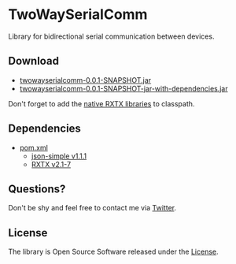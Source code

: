 # TwoWaySerialComm

Library for bidirectional serial communication between devices.


## Download

- [twowayserialcomm-0.0.1-SNAPSHOT.jar](https://github.com/voidplus/two-way-serial-comm/raw/master/workspace/de.voidplus.twowayserialcomm/target/twowayserialcomm-0.0.1-SNAPSHOT.jar)
- [twowayserialcomm-0.0.1-SNAPSHOT-jar-with-dependencies.jar](https://github.com/voidplus/two-way-serial-comm/raw/master/workspace/de.voidplus.twowayserialcomm/target/twowayserialcomm-0.0.1-SNAPSHOT-jar-with-dependencies.jar)

Don't forget to add the [native RXTX libraries](https://github.com/voidplus/two-way-serial-comm/tree/master/workspace/de.voidplus.twowayserialcomm/src/main/resources/lib/rxtx) to classpath.


## Dependencies

- [pom.xml](https://raw.githubusercontent.com/voidplus/two-way-serial-comm/master/workspace/de.voidplus.twowayserialcomm/pom.xml)
	- [json-simple v1.1.1](https://code.google.com/p/json-simple/)
	- [RXTX v2.1-7](http://www.jcontrol.org/download/rxtx_en.html)


<!--
## Usage

### Java
```
---
```

### Arduino, C

```
---
```
-->


## Questions?

Don't be shy and feel free to contact me via [Twitter](http://twitter.voidplus.de).


## License

The library is Open Source Software released under the [License](https://raw.github.com/voidplus/two-way-serial-comm/master/LICENSE.txt).
